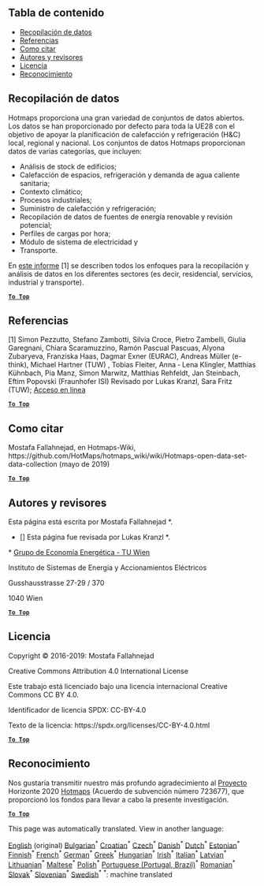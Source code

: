 <h2> Tabla de contenido </h2><ul><li> <a href="#Data-collection">Recopilación de datos</a> </li><li> <a href="#References">Referencias</a> </li><li> <a href="#how-to-cite">Como citar</a> </li><li> <a href="#authors-and-reviewers">Autores y revisores</a> </li><li> <a href="#license">Licencia</a> </li><li> <a href="#acknowledgement">Reconocimiento</a> </li></ul><h2> Recopilación de datos </h2><p> Hotmaps proporciona una gran variedad de conjuntos de datos abiertos. Los datos se han proporcionado por defecto para toda la UE28 con el objetivo de apoyar la planificación de calefacción y refrigeración (H&amp;C) local, regional y nacional. Los conjuntos de datos Hotmaps proporcionan datos de varias categorías, que incluyen: </p><ul><li> Análisis de stock de edificios; </li><li> Calefacción de espacios, refrigeración y demanda de agua caliente sanitaria; </li><li> Contexto climático; </li><li> Procesos industriales; </li><li> Suministro de calefacción y refrigeración; </li><li> Recopilación de datos de fuentes de energía renovable y revisión potencial; </li><li> Perfiles de cargas por hora; </li><li> Módulo de sistema de electricidad y </li><li> Transporte. </li></ul><p> En <a href="https://www.hotmaps-project.eu/wp-content/uploads/2018/03/D2.3-Hotmaps_for-upload_revised-final_.pdf">este informe</a> [1] se describen todos los enfoques para la recopilación y análisis de datos en los diferentes sectores (es decir, residencial, servicios, industrial y transporte). </p><p><ins> <code><strong><a href="#table-of-contents">To Top</a></strong></code> </ins> </p><h2> Referencias </h2><p> [1] Simon Pezzutto, Stefano Zambotti, Silvia Croce, Pietro Zambelli, Giulia Garegnani, Chiara Scaramuzzino, Ramón Pascual Pascuas, Alyona Zubaryeva, Franziska Haas, Dagmar Exner (EURAC), Andreas Müller (e-think), Michael Hartner (TUW) , Tobias Fleiter, Anna ‐ Lena Klingler, Matthias Kühnbach, Pia Manz, Simon Marwitz, Matthias Rehfeldt, Jan Steinbach, Eftim Popovski (Fraunhofer ISI) Revisado por Lukas Kranzl, Sara Fritz (TUW); <a href="https://www.hotmaps-project.eu/wp-content/uploads/2018/03/D2.3-Hotmaps_for-upload_revised-final_.pdf">Acceso en linea</a> </p><p><ins> <code><strong><a href="#table-of-contents">To Top</a></strong></code> </ins> </p><h2> Como citar </h2><p> Mostafa Fallahnejad, en Hotmaps-Wiki, https://github.com/HotMaps/hotmaps_wiki/wiki/Hotmaps-open-data-set-data-collection (mayo de 2019) </p><p><ins> <code><strong><a href="#table-of-contents">To Top</a></strong></code> </ins> </p><h2> Autores y revisores </h2><p> Esta página está escrita por Mostafa Fallahnejad *. </p><ul><li> [] Esta página fue revisada por Lukas Kranzl *. </li></ul><p> * <a href="https://eeg.tuwien.ac.at/">Grupo de Economía Energética - TU Wien</a> </p><p> Instituto de Sistemas de Energía y Accionamientos Eléctricos </p><p> Gusshausstrasse 27-29 / 370 </p><p> 1040 Wien </p><p><ins> <code><strong><a href="#table-of-contents">To Top</a></strong></code> </ins> </p><h2> Licencia </h2><p> Copyright © 2016-2019: Mostafa Fallahnejad </p><p> Creative Commons Attribution 4.0 International License </p><p> Este trabajo está licenciado bajo una licencia internacional Creative Commons CC BY 4.0. </p><p> Identificador de licencia SPDX: CC-BY-4.0 </p><p> Texto de la licencia: https://spdx.org/licenses/CC-BY-4.0.html </p><p><ins> <code><strong><a href="#table-of-contents">To Top</a></strong></code> </ins> </p><h2> Reconocimiento </h2><p> Nos gustaría transmitir nuestro más profundo agradecimiento al <a href="https://www.hotmaps-project.eu">Proyecto</a> Horizonte 2020 <a href="https://www.hotmaps-project.eu">Hotmaps</a> (Acuerdo de subvención número 723677), que proporcionó los fondos para llevar a cabo la presente investigación. </p><p><ins> <code><strong><a href="#table-of-contents">To Top</a></strong></code> </ins> </p>

This page was automatically translated. View in another language:

[English](en-Hotmaps-data-set-method-of-data-collection) (original) [Bulgarian](bg-Hotmaps-data-set-method-of-data-collection)<sup>\*</sup> [Croatian](hr-Hotmaps-data-set-method-of-data-collection)<sup>\*</sup> [Czech](cs-Hotmaps-data-set-method-of-data-collection)<sup>\*</sup> [Danish](da-Hotmaps-data-set-method-of-data-collection)<sup>\*</sup> [Dutch](nl-Hotmaps-data-set-method-of-data-collection)<sup>\*</sup> [Estonian](et-Hotmaps-data-set-method-of-data-collection)<sup>\*</sup> [Finnish](fi-Hotmaps-data-set-method-of-data-collection)<sup>\*</sup> [French](fr-Hotmaps-data-set-method-of-data-collection)<sup>\*</sup> [German](de-Hotmaps-data-set-method-of-data-collection)<sup>\*</sup> [Greek](el-Hotmaps-data-set-method-of-data-collection)<sup>\*</sup> [Hungarian](hu-Hotmaps-data-set-method-of-data-collection)<sup>\*</sup> [Irish](ga-Hotmaps-data-set-method-of-data-collection)<sup>\*</sup> [Italian](it-Hotmaps-data-set-method-of-data-collection)<sup>\*</sup> [Latvian](lv-Hotmaps-data-set-method-of-data-collection)<sup>\*</sup> [Lithuanian](lt-Hotmaps-data-set-method-of-data-collection)<sup>\*</sup> [Maltese](mt-Hotmaps-data-set-method-of-data-collection)<sup>\*</sup> [Polish](pl-Hotmaps-data-set-method-of-data-collection)<sup>\*</sup> [Portuguese (Portugal, Brazil)](pt-Hotmaps-data-set-method-of-data-collection)<sup>\*</sup> [Romanian](ro-Hotmaps-data-set-method-of-data-collection)<sup>\*</sup> [Slovak](sk-Hotmaps-data-set-method-of-data-collection)<sup>\*</sup> [Slovenian](sl-Hotmaps-data-set-method-of-data-collection)<sup>\*</sup>  [Swedish](sv-Hotmaps-data-set-method-of-data-collection)<sup>\*</sup>
<sup>\*</sup>: machine translated
